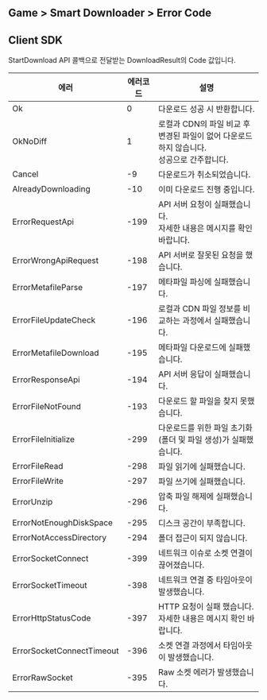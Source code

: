 ## Game > Smart Downloader > Error Code

## Client SDK

StartDownload API 콜백으로 전달받는 DownloadResult의 Code 값입니다.

| 에러 | 에러코드 | 설명 |
|--------|-------|-------|
| Ok | 0 | 다운로드 성공 시 반환합니다. |
| OkNoDiff | 1 | 로컬과 CDN의 파일 비교 후 변경된 파일이 없어 다운로드 하지 않습니다.<br>성공으로 간주합니다. |
| Cancel | -9 | 다운로드가 취소되었습니다. |
| AlreadyDownloading | -10 | 이미 다운로드 진행 중입니다. |
| ErrorRequestApi | -199 | API 서버 요청이 실패했습니다.<br>자세한 내용은 메시지를 확인 바랍니다. |
| ErrorWrongApiRequest | -198 | API 서버로 잘못된 요청을 했습니다. |
| ErrorMetafileParse | -197 | 메타파일 파싱에 실패했습니다. |
| ErrorFileUpdateCheck | -196 | 로컬과 CDN 파일 정보를 비교하는 과정에서 실패했습니다. |
| ErrorMetafileDownload | -195 | 메타파일 다운로드에 실패했습니다. |
| ErrorResponseApi | -194 | API 서버 응답이 실패했습니다. |
| ErrorFileNotFound | -193 | 다운로드 할 파일을 찾지 못했습니다. |
| ErrorFileInitialize | -299 | 다운로드를 위한 파일 초기화(폴더 및 파일 생성)가 실패했습니다. |
| ErrorFileRead | -298 | 파일 읽기에 실패했습니다. |
| ErrorFileWrite | -297 | 파일 쓰기에 실패했습니다. |
| ErrorUnzip | -296 | 압축 파일 해제에 실패했습니다. |
| ErrorNotEnoughDiskSpace | -295 | 디스크 공간이 부족합니다. |
| ErrorNotAccessDirectory | -294 | 폴더 접근이 되지 않습니다. |
| ErrorSocketConnect | -399 | 네트워크 이슈로 소켓 연결이 끊어졌습니다. |
| ErrorSocketTimeout | -398 | 네트워크 연결 중 타임아웃이 발생했습니다. |
| ErrorHttpStatusCode | -397 | HTTP 요청이 실패 했습니다.<br>자세한 내용은 메시지 확인 바랍니다. |
| ErrorSocketConnectTimeout | -396 | 소켓 연결 과정에서 타임아웃이 발생했습니다. |
| ErrorRawSocket | -395 | Raw 소켓 에러가 발생했습니다. |
